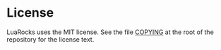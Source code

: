 # License

LuaRocks uses the MIT license. See the file
[COPYING](https://github.com/luarocks/luarocks/blob/master/COPYING) at the
root of the repository for the license text.
